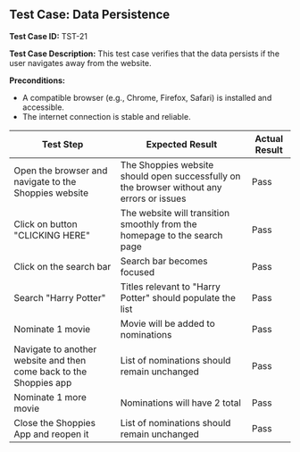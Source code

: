 ## Test Case: Data Persistence

**Test Case ID:** TST-21

**Test Case Description:** This test case verifies that the data persists if the user navigates away from the website.

**Preconditions:**
- A compatible browser (e.g., Chrome, Firefox, Safari) is installed and accessible.
- The internet connection is stable and reliable.

| Test Step                                         | Expected Result                                         | Actual Result                                         |
|---------------------------------------------------|---------------------------------------------------------|-------------------------------------------------------|
| Open the browser and navigate to the Shoppies website | The Shoppies website should open successfully on the browser without any errors or issues | Pass |
| Click on button "CLICKING HERE"                  | The website will transition smoothly from the homepage to the search page | Pass |
| Click on the search bar                          | Search bar becomes focused                              | Pass |
| Search "Harry Potter"                            | Titles relevant to "Harry Potter" should populate the list | Pass |
| Nominate 1 movie                                 | Movie will be added to nominations                     | Pass |
| Navigate to another website and then come back to the Shoppies app | List of nominations should remain unchanged     | Pass |
| Nominate 1 more movie                            | Nominations will have 2 total                          | Pass |
| Close the Shoppies App and reopen it             | List of nominations should remain unchanged            | Pass |
